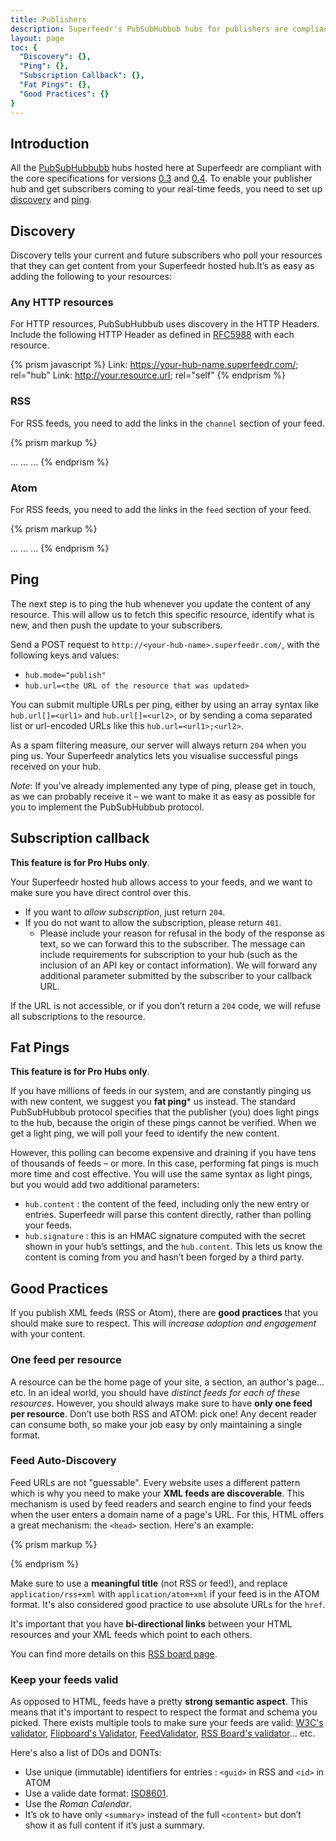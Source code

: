 ```yaml
---
title: Publishers
description: Superfeedr's PubSubHubbub hubs for publishers are compliant with versions 0.3 and 0.4 of the spec; here's how to set them up.
layout: page
toc: {
  "Discovery": {},
  "Ping": {},
  "Subscription Callback": {},
  "Fat Pings": {},
  "Good Practices": {}
}
---
```


## Introduction

All the [PubSubHubbubb](http://pubsubhubbub.superfeedr.com/) hubs hosted here at Superfeedr are compliant with the core specifications for versions [0.3](http://pubsubhubbub.github.io/PubSubHubbub/pubsubhubbub-core-0.3.html) and [0.4](http://pubsubhubbub.github.io/PubSubHubbub/pubsubhubbub-core-0.4.html). To enable your publisher hub and get subscribers coming to your real-time feeds, you need to set up [discovery](#discovery) and [ping](#ping).

## Discovery

Discovery tells your current and future subscribers who poll your resources that they can get content from your Superfeedr hosted hub.It’s as easy as adding the following to your resources:

### Any HTTP resources

For HTTP resources, PubSubHubbub uses discovery in the HTTP Headers. Include the following HTTP Header as defined in [RFC5988](http://tools.ietf.org/html/rfc5988) with each resource.

{% prism javascript %}
Link: <https://your-hub-name.superfeedr.com/>; rel="hub"
Link: <http://your.resource.url>; rel="self"
{% endprism %}

### RSS

For RSS feeds, you need to add the links in the `channel` section of your feed.

{% prism markup %}
<?xml version="1.0"?>
<rss>
 <channel>
  <title>...</title>
  <description>...</description>
  <link>...</link>

  <!-- PubSubHubbub Discovery -->
  <link rel="hub"  href="https://your-hub-name.superfeedr.com/" xmlns="http://www.w3.org/2005/Atom" />
  <link rel="self" href="http://your.feed.url" xmlns="http://www.w3.org/2005/Atom" />
  <!-- End Of PubSubHubbub Discovery -->
  ...
 </channel>
</rss>
{% endprism %}

### Atom

For RSS feeds, you need to add the links in the `feed` section of your feed.

{% prism markup %}
<?xml version="1.0" encoding="UTF-8"?><feed xmlns="http://www.w3.org/2005/Atom">
 <title>...</title>
 <link href="http://your.feed.url" rel="self" type="application/atom+xml"/>

 <!-- PubSubHubbub Discovery -->
 <link rel="hub" href="https://<your-hub-name>.superfeedr.com/" />
 <!-- End Of PubSubHubbub Discovery -->

 <updated>...</updated>
 <id>...</id>
 ...
</feed>
{% endprism %}

## Ping

The next step is to ping the hub whenever you update the content of any resource. This will allow us to fetch this specific resource, identify what is new, and then push the update to your subscribers.

Send a POST request to `http://<your-hub-name>.superfeedr.com/`, with the following keys and values:

* `hub.mode="publish"`
* `hub.url=<the URL of the resource that was updated>`

You can submit multiple URLs per ping, either by using an array syntax like `hub.url[]=<url1>` and `hub.url[]=<url2>`, or by sending a coma separated list or url-encoded URLs like this `hub.url=<url1>;<url2>`.

As a spam filtering measure, our server will always return `204` when you ping us. Your Superfeedr analytics lets you visualise successful pings received on your hub.

*Note*: If you’ve already implemented any type of ping, please get in touch, as we can probably receive it – we want to make it as easy as possible for you to implement the PubSubHubbub protocol.

## Subscription callback

**This feature is for Pro Hubs only**.

Your Superfeedr hosted hub allows access to your feeds, and we want to make sure you have direct control over this.

* If you want to *allow subscription*, just return `204`.
* If you do not want to allow the subscription, please return `401`.
  * Please include your reason for refusal in the body of the response as text, so we can forward this to the subscriber. The message can include requirements for subscription to your hub (such as the inclusion of an API key or contact information). We will forward any additional parameter submitted by the subscriber to your callback URL.

If the URL is not accessible, or if you don’t return a `204` code, we will refuse all subscriptions to the resource.

## Fat Pings

**This feature is for Pro Hubs only**.

If you have millions of feeds in our system, and are constantly pinging us with new content, we suggest you **fat ping*** us instead. The standard PubSubHubbub protocol specifies that the publisher (you) does light pings to the hub, because the origin of these pings cannot be verified. When we get a light ping, we will poll your feed to identify the new content.

However, this polling can become expensive and draining if you have tens of thousands of feeds – or more. In this case, performing fat pings is much more time and cost effective. You will use the same syntax as light pings, but you would add two additional parameters:

* `hub.content` : the content of the feed, including only the new entry or entries. Superfeedr will parse this content directly, rather than polling your feeds.
* `hub.signature` : this is an HMAC signature computed with the secret shown in your hub’s settings, and the `hub.content`. This lets us know the content is coming from you and hasn’t been forged by a third party.


## Good Practices

If you publish XML feeds (RSS or Atom), there are **good practices** that you should make sure to respect. This will *increase adoption and engagement* with your content.

### One feed per resource

A resource can be the home page of your site, a section, an author's page... etc. In an ideal world, you should have *distinct feeds for each of these resources*. However, you should always make sure to have **only one feed per resource**. Don’t use both RSS and ATOM: pick one! Any decent reader can consume both, so make your job easy by only maintaining a single format.

### Feed Auto-Discovery

Feed URLs are not "guessable". Every website uses a different pattern which is why you need to make your **XML feeds are discoverable**. This mechanism is used by feed readers and search engine to find your feeds when the user enters a domain name of a page's URL. For this, HTML offers a great mechanism: the `<head>` section. Here's an example:

{% prism markup %}
<html>
  <head>
    <!-- Auto-discovery: -->
    <link rel="alternate" type="application/rss+xml" title="title-of-the-page" href="url-of-the-feed">
    <!--  -->
  </head>
  <body>
    <!-- the web page's contents -->
  </body>
</html>
{% endprism %}

Make sure to use a **meaningful title** (not RSS or feed!), and replace `application/rss+xml` with `application/atom+xml` if your feed is in the ATOM format. It's also considered good practice to use absolute URLs for the `href`.

It's important that you have **bi-directional links** between your HTML resources and your XML feeds which point to each others.

You can find more details on this [RSS board page](http://www.rssboard.org/rss-autodiscovery).


### Keep your feeds valid

As opposed to HTML, feeds have a pretty **strong semantic aspect**. This means that it's important to respect to respect the format and schema you picked. There exists multiple tools to make sure your feeds are valid: [W3C's validator](https://validator.w3.org/feed/), [Flipboard's Validator](https://feedvalidator.flipboard.com/), [FeedValidator](http://feedvalidator.org/), [RSS Board's validator](http://www.rssboard.org/rss-validator/)... etc.

Here's also a list of DOs and DONTs:

* Use unique (immutable) identifiers for entries : `<guid>` in RSS and `<id>` in ATOM
* Use a valide date format: [ISO8601](https://en.wikipedia.org/wiki/ISO_8601).
* Use the *Roman Calendar*.
* It’s ok to have only `<summary>` instead of the full `<content>` but don’t show it as full content if it’s just a summary.



